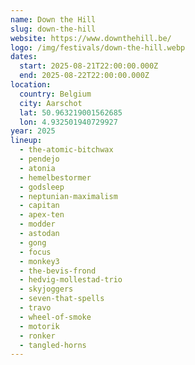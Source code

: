```yaml
---
name: Down the Hill
slug: down-the-hill
website: https://www.downthehill.be/
logo: /img/festivals/down-the-hill.webp
dates:
  start: 2025-08-21T22:00:00.000Z
  end: 2025-08-22T22:00:00.000Z
location:
  country: Belgium
  city: Aarschot
  lat: 50.963219001562685
  lon: 4.932501940729927
year: 2025
lineup:
  - the-atomic-bitchwax
  - pendejo
  - atonia
  - hemelbestormer
  - godsleep
  - neptunian-maximalism
  - capitan
  - apex-ten
  - modder
  - astodan
  - gong
  - focus
  - monkey3
  - the-bevis-frond
  - hedvig-mollestad-trio
  - skyjoggers
  - seven-that-spells
  - travo
  - wheel-of-smoke
  - motorik
  - ronker
  - tangled-horns
---
```

